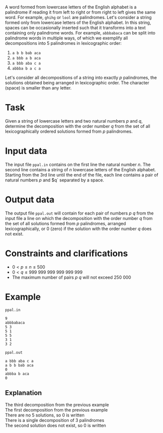 A word formed from lowercase letters of the English alphabet is a palindrome if reading it from left to right or from right to left gives the same word. For example, `ghihg` or `lool` are palindromes.
Let's consider a string formed only from lowercase letters of the English alphabet. In this string, spaces can be occasionally inserted such that it transforms into a text containing only palindrome words. For example, `abbbabaca` can be split into palindrome words in multiple ways, of which we exemplify all decompositions into $5$ palindromes in lexicographic order:
1. `a b b bab aca`
2. `a bbb a b aca`
3. `a bbb aba c a`
4. `abbba b a c a`

Let's consider all decompositions of a string into exactly $p$ palindromes, the solutions obtained being arranged in lexicographic order. The character ` ` (space) is smaller than any letter.

# Task

Given a string of lowercase letters and two natural numbers $p$ and $q$, determine the decomposition with the order number $q$ from the set of all lexicographically ordered solutions formed from $p$ palindromes.

# Input data

The input file `ppal.in` contains on the first line the natural number $n$. The second line contains a string of $n$ lowercase letters of the English alphabet. Starting from the $3$rd line until the end of the file, each line contains a pair of natural numbers $p$ and $q` separated by a space.

# Output data

The output file `ppal.out` will contain for each pair of numbers $p \ q$ from the input file a line on which the decomposition with the order number $q$ from the set of all solutions formed from $p$ palindromes, arranged lexicographically, or $0$ (zero) if the solution with the order number $q$ does not exist.

# Constraints and clarifications

* $0 < p \leq n \leq 500$
* $0 < q \leq 999 \ 999 \ 999 \ 999 \ 999 \ 999$
* The maximum number of pairs $p \ q$ will not exceed $250 \ 000$

# Example

`ppal.in`
```
9
abbbabaca
5 3
5 1
5 5
3 1
3 2
```

`ppal.out`
```
a bbb aba c a
a b b bab aca
0
abbba b aca
0
```

## Explanation

The third decomposition from the previous example  
The first decomposition from the previous example  
There are no $5$ solutions, so $0$ is written  
There is a single decomposition of $3$ palindromes  
The second solution does not exist, so $0$ is written